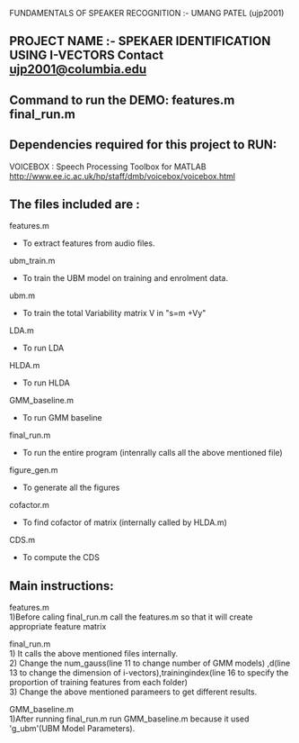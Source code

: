 
FUNDAMENTALS OF SPEAKER RECOGNITION :- UMANG PATEL (ujp2001)

PROJECT NAME :- SPEKAER IDENTIFICATION USING I-VECTORS
Contact ujp2001@columbia.edu 
------------------------
Command to run the DEMO:
features.m
final_run.m
------------------------


Dependencies required for this project to RUN:
------------------------
VOICEBOX : Speech Processing Toolbox for MATLAB
http://www.ee.ic.ac.uk/hp/staff/dmb/voicebox/voicebox.html

The files included are :
------------------------
features.m  
- To extract features from audio files.   

ubm_train.m  
- To train the UBM model on training and enrolment data. 

ubm.m	  				  			
- To train the total Variability matrix V in "s=m +Vy"  

LDA.m												  		
- To run LDA    

HLDA.m		                
- To run HLDA    

GMM_baseline.m	   
- To run GMM baseline  

final_run.m				  
- To run the entire program (intenrally calls all the above mentioned file)   

figure_gen.m   										  
- To generate all the figures    

cofactor.m 						  
- To find cofactor of matrix   (internally called by HLDA.m)   

CDS.m 														  
- To compute the CDS  
  
Main instructions:
------------------
features.m  
	1)Before caling final_run.m call the features.m so that it will create appropriate feature matrix


final_run.m  
	1) It calls the above mentioned files internally.  
	2) Change the num_gauss(line 11 to change number of GMM models) ,d(line 13 to change the dimension of i-vectors),trainingindex(line 16 to specify the proportion of training features from each folder)  
	3) Change the above mentioned parameers to get different results.
	
GMM_baseline.m  
	1)After running final_run.m run GMM_baseline.m because it used 'g_ubm'(UBM Model Parameters).	
